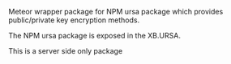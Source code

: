 Meteor wrapper package for NPM ursa package which provides public/private key encryption methods.

The NPM ursa package is exposed in the XB.URSA.

This is a server side only package